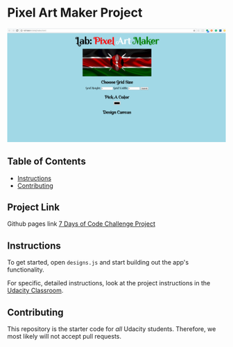 # Pixel Art Maker Project

![Image](se.png)

## Table of Contents

- [Instructions](#instructions)
- [Contributing](#contributing)

## Project Link

Github pages link [7 Days of Code Challenge Project](https://danielotieno.github.io/project-pixel-art-maker-starter/ "7 Days of Code Challenge")

## Instructions

To get started, open `designs.js` and start building out the app's functionality.

For specific, detailed instructions, look at the project instructions in the [Udacity Classroom](https://classroom.udacity.com/me).

## Contributing

This repository is the starter code for _all_ Udacity students. Therefore, we most likely will not accept pull requests.
